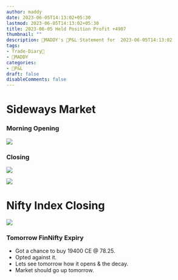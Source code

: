 ```yaml
---
author: maddy
date: 2023-06-05T14:13:02+05:30
lastmod: 2023-06-05T14:13:02+05:30
title: 2023-06-05 Held Position Profit +4907
thumbnail: ""
description: 🧔MADDY's 💸P&L Statement for  2023-06-05T14:13:02 
tags:
- Trade-Diary📗
- 🧔MADDY
categories: 
- 💸P&L
draft: false
disableComments: false
---
```

# Sideways Market

### Morning Opening

![](https://i.imgur.com/kYk8OJw.png)


### Closing

![](https://i.imgur.com/Tz26M88.png)

![](https://i.imgur.com/hxkPKyU.png)


# Nifty Index Closing

![](https://i.imgur.com/yFsWqSO.png)

### Tomorrow FinNifty Expiry

- Got a chance to buy 19400 CE @ 78.25. 
- Opted against it.
- Lets see tomorrow how it opens & the decay.
- Market should go up tomorrow.